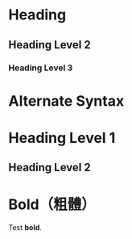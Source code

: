 # Heading

<!-- HTML <h1> -->
## Heading Level 2
<!-- HTML <h2> -->
### Heading Level 3

# Alternate Syntax

<!-- HTML <h1> -->
Heading Level 1
=================
<!-- HTML <h2> -->
Heading Level 2
-----------------

# Bold（粗體）
<!-- HTML <strong> -->
Test **bold**.
